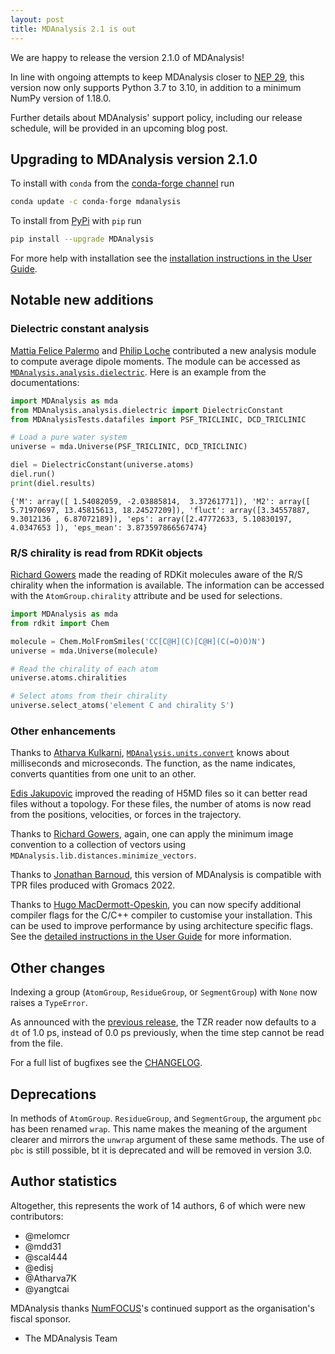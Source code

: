 ```yaml
---
layout: post
title: MDAnalysis 2.1 is out
---
```


We are happy to release the version 2.1.0 of MDAnalysis!

In line with ongoing attempts to keep MDAnalysis closer to [NEP 29][], this version now only supports Python 3.7 to 3.10, in addition to a minimum NumPy version of 1.18.0.

Further details about MDAnalysis' support policy, including our release schedule, will be provided in an upcoming blog post.

## Upgrading to MDAnalysis version 2.1.0

To install with `conda` from the [conda-forge channel][] run

```bash
conda update -c conda-forge mdanalysis
```

To install from [PyPi][] with `pip` run

```bash
pip install --upgrade MDAnalysis
```

For more help with installation see the [installation instructions in the User Guide][].


## Notable new additions

### Dielectric constant analysis

[Mattia Felice Palermo][] and [Philip Loche][] contributed a new analysis module to compute average dipole moments. The module can be accessed as [`MDAnalysis.analysis.dielectric`][]. Here is an example from the documentations:

```python
import MDAnalysis as mda
from MDAnalysis.analysis.dielectric import DielectricConstant
from MDAnalysisTests.datafiles import PSF_TRICLINIC, DCD_TRICLINIC

# Load a pure water system
universe = mda.Universe(PSF_TRICLINIC, DCD_TRICLINIC)

diel = DielectricConstant(universe.atoms)
diel.run()
print(diel.results)
```

```
{'M': array([ 1.54082059, -2.03885814,  3.37261771]), 'M2': array([ 5.71970697, 13.45815613, 18.24527209]), 'fluct': array([3.34557887, 9.3012136 , 6.87072189]), 'eps': array([2.47772633, 5.10830197, 4.0347653 ]), 'eps_mean': 3.873597866567474}
```

### R/S chirality is read from RDKit objects

[Richard Gowers][] made the reading of RDKit molecules aware of the R/S chirality when the information is available. The information can be accessed with the `AtomGroup.chirality` attribute and be used for selections.

```python
import MDAnalysis as mda
from rdkit import Chem

molecule = Chem.MolFromSmiles('CC[C@H](C)[C@H](C(=O)O)N')
universe = mda.Universe(molecule)

# Read the chirality of each atom
universe.atoms.chiralities

# Select atoms from their chirality
universe.select_atoms('element C and chirality S')
```

### Other enhancements

Thanks to [Atharva Kulkarni][], [`MDAnalysis.units.convert`][] knows about milliseconds and microseconds. The function, as the name indicates, converts quantities from one unit to an other.

[Edis Jakupovic][] improved the reading of H5MD files so it can better read files without a topology. For these files, the number of atoms is now read from the positions, velocities, or forces in the trajectory.

Thanks to [Richard Gowers][], again, one can apply the minimum image convention to a collection of vectors using `MDAnalysis.lib.distances.minimize_vectors`.

Thanks to [Jonathan Barnoud][], this version of MDAnalysis is compatible with TPR files produced with Gromacs 2022.

Thanks to [Hugo MacDermott-Opeskin][], you can now specify additional compiler flags for the C/C++ compiler to customise your installation. This can be used to improve performance by using architecture specific flags. See the [detailed instructions in the User Guide][] for more information.


## Other changes

Indexing a group (`AtomGroup`, `ResidueGroup`, or `SegmentGroup`) with `None` now raises a `TypeError`.

As announced with the [previous release][], the TZR reader now defaults to a `dt` of 1.0 ps, instead of 0.0 ps previously, when the time step cannot be read from the file.

For a full list of bugfixes see the [CHANGELOG][].

## Deprecations

In methods of `AtomGroup`. `ResidueGroup`, and `SegmentGroup`, the argument `pbc` has been renamed `wrap`. This name makes the meaning of the argument clearer and mirrors the `unwrap` argument of these same methods. The use of `pbc` is still possible, bt it is deprecated and will be removed in version 3.0.

## Author statistics

Altogether, this represents the work of 14 authors, 6 of which were new contributors:

- @melomcr
- @mdd31
- @scal444
- @edisj
- @Atharva7K
- @yangtcai

MDAnalysis thanks [NumFOCUS][]'s continued support as the organisation's fiscal sponsor.

- The MDAnalysis Team

[installation instructions in the User Guide]: https://userguide.mdanalysis.org/stable/installation.html
[conda-forge channel]: https://anaconda.org/conda-forge/mdanalysis
[PyPi]: https://pypi.org/project/MDAnalysis/
[NumFOCUS]: https://www.numfocus.org
[CHANGELOG]: https://github.com/MDAnalysis/mdanalysis/blob/release-2.1.0/package/CHANGELOG
[NEP 29]: https://numpy.org/neps/nep-0029-deprecation_policy.html
[Mattia Felice Palermo]: https://github.com/mattiafelice-palermo
[Philip Loche]: https://github.com/PicoCentauri
[`MDAnalysis.units.convert`]: https://docs.mdanalysis.org/stable/documentation_pages/units.html?highlight=unit#MDAnalysis.units.convert
[Atharva Kulkarni]: https://github.com/Atharva7K
[Richard Gowers]: https://github.com/richardjgowers
[Edis Jakupovic]: https://github.com/edisj
[Jonathan Barnoud]: https://github.com/jbarnoud
[Hugo MacDermott-Opeskin]: https://github.com/hmacdope
[detailed instructions in the User Guide]: https://userguide.mdanalysis.org/stable/installation.html#custom-compiler-flags-and-optimised-installations

[previous release]: https://www.mdanalysis.org/2021/08/22/release-2.0.0/
[`MDAnalysis.analysis.dielectric`]: https://docs.mdanalysis.org/stable/documentation_pages/analysis/dielectric.html
